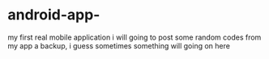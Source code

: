 # android-app-
my first real mobile application
i will going to post some random codes from my app
a backup, i guess
sometimes something will going on here

